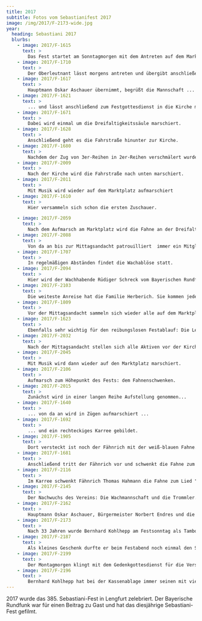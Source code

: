 ```yaml
---
title: 2017
subtitle: Fotos vom Sebastianifest 2017
image: /img/2017/F-2173-wide.jpg
year:
  heading: Sebastiani 2017
  blurbs:     
    - image: 2017/F-1615
      text: >
        Das Fest startet am Sonntagmorgen mit dem Antreten auf dem Marktplatz.
    - image: 2017/F-1710
      text: >
        Der Oberleutnant lässt morgens antreten und übergibt anschließend das Kommando an den Hauptmann.
    - image: 2017/F-1617
      text: >
        Hauptmann Oskar Aschauer übernimmt, begrüßt die Mannschaft ...
    - image: 2017/F-1621
      text: >
        ... und lässt anschließend zum Festgottesdienst in die Kirche marschieren.
    - image: 2017/F-1671
      text: >
        Dabei wird einmal um die Dreifaltigkeitssäule marschiert.
    - image: 2017/F-1628
      text: >
        Anschließend geht es die Fahrstraße hinunter zur Kirche.
    - image: 2017/F-1680
      text: >
        Nachdem der Zug von 3er-Reihen in 2er-Reihen verschmälert wurde, wird in die Kirche marschiert.
    - image: 2017/F-2009
      text: >
        Nach der Kirche wird die Fahrstraße nach unten marschiert.
    - image: 2017/F-2011
      text: >
        Mit Musik wird wieder auf dem Marktplatz aufmarschiert
    - image: 2017/F-1610
      text: >
        Hier versammeln sich schon die ersten Zuschauer.

    - image: 2017/F-2059
      text: >
        Nach dem Aufmarsch am Marktplatz wird die Fahne an der Dreifaltigkeitssäule aufgesteckt.
    - image: 2017/F-2088
      text: >
        Von da an bis zur Mittagsandacht patrouilliert  immer ein Mitglied der Wachmannschaft vor der Fahne.
    - image: 2017/F-1707
      text: >
        In regelmäßigen Abständen findet die Wachablöse statt.
    - image: 2017/F-2094
      text: >
        Hier wird der Wachhabende Rüdiger Schreck vom Bayerischen Rundfunk interviewt.
    - image: 2017/F-2103
      text: >
        Die weiteste Anreise hat die Familie Herberich. Sie kommen jedes Jahr aus Irland zum Fest. In diesem Jahr ist Sohn Oisín zum ersten Mal aktiv dabei.
    - image: 2017/F-1809
      text: >
        Vor der Mittagsandacht sammeln sich wieder alle auf dem Marktplatz. Hier: Feldwebel Christian Greser.
    - image: 2017/F-1623
      text: >
        Ebenfalls sehr wichtig für den reibungslosen Festablauf: Die Lengfurter Feuerwehr.
    - image: 2017/F-2032
      text: >
        Nach der Mittagsandacht stellen sich alle Aktiven vor der Kirche auf und warten auf die Fahne.
    - image: 2017/F-2045
      text: >
        Mit Musik wird dann wieder auf den Marktplatz marschiert.
    - image: 2017/F-2106
      text: >
        Aufmarsch zum Höhepunkt des Fests: dem Fahnenschwenken.
    - image: 2017/F-2015
      text: >
        Zunächst wird in einer langen Reihe Aufstellung genommen...
    - image: 2017/F-1640
      text: >
        ... von da an wird in Zügen aufmarschiert ...
    - image: 2017/F-1692
      text: >
        ... und ein rechteckiges Karree gebildet.
    - image: 2017/F-1905
      text: >
        Dort versteckt ist noch der Fähnrich mit der weiß-blauen Fahne. Die Musikkapelle beginnt zunächst mit einem Lied.
    - image: 2017/F-1681
      text: >
        Anschließend tritt der Fähnrich vor und schwenkt die Fahne zum Lied "Über den Wellen".
    - image: 2017/F-2116
      text: >
        Im Karree schwenkt Fähnrich Thomas Hahmann die Fahne zum Lied "Über den Wellen".
    - image: 2017/F-2145
      text: >
        Der Nachwuchs des Vereins: Die Wachmannschaft und die Trommler.
    - image: 2017/F-2162
      text: >
        Hauptmann Oskar Aschauer, Bürgermeister Norbert Endres und die geehrten Vereinsmitglieder für langjährige Vereinszugehörigkeit.
    - image: 2017/F-2173
      text: >
        Nach 33 Jahren wurde Bernhard Kohlhepp am Festsonntag als Tambour Major verabschiedet. Seit 1984 hat er als Tambour Major Musik und Trommler angeführt.
    - image: 2017/F-2187
      text: >
        Als kleines Geschenk durfte er beim Festabend noch einmal den Stab für die Musikkapelle schwingen.
    - image: 2017/F-2199
      text: >
        Der Montagmorgen klingt mit dem Gedenkgottesdienst für die Verstorbenen des Vereins aus. Anschließend ist noch Kassenablage.
    - image: 2017/F-2196
      text: >
        Bernhard Kohlhepp hat bei der Kassenablage immer seinen mit viel Humor gespickten Jahresrückblick musikalisch vorgetragen.
---
```


2017 wurde das 385. Sebastiani-Fest in Lengfurt zelebriert. Der Bayerische Rundfunk war für einen Beitrag zu Gast und hat das diesjährige Sebastiani-Fest gefilmt.
